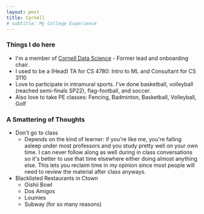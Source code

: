 ```yaml
---
layout: post
title: Cornell
# subtitle: My College Experience
---
```


### Things I do here
* I'm a member of [Cornell Data Science](https://cornelldata.science) - Former lead and onboarding chair.
* I used to be a (Head) TA for CS 4780: Intro to ML and Consultant for CS 3110
* Love to participate in intramural sports. I've done basketball, volleyball (reached semi-finals SP22), flag-football, and soccer. 
* Also love to take PE classes: Fencing, Badminton, Basketball, Volleyball, Golf

### A Smattering of Thoughts
* Don't go to class
    * Depends on the kind of learner: if you're like me, you're falling asleep under most professors and you study pretty well on your own time. I can never follow along as well during in class conversations so it's better to use that time elsewhere either doing almost anything else. This lets you reclaim time in my opinion since most people will need to review the material after class anyways. 
* Blacklisted Restaurants in Ctown
    * Oishii Bowl
    * Dos Amigos
    * Loumies
    * Subway (for so many reasons)


